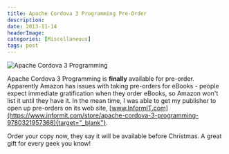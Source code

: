 ```yaml
---
title: Apache Cordova 3 Programming Pre-Order
description: 
date: 2013-11-14
headerImage: 
categories: [Miscellaneous]
tags: post
---
```


![Apache Cordova 3 Programming](/images/covers/acp-cover-160.png)

Apache Cordova 3 Programming is **finally** available for pre-order. Apparently Amazon has issues with taking pre-orders for eBooks - people expect immediate gratification when they order eBooks, so Amazon won't list it until they have it. In the mean time, I was able to get my publisher to open up pre-orders on its web site, [www.InformIT.com](https://www.informit.com/store/apache-cordova-3-programming-9780321957368){target="_blank"}.

Order your copy now, they say it will be available before Christmas. A great gift for every geek you know!